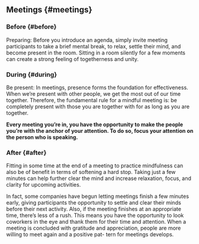 ## Meetings {#meetings}

### Before {#before}

Preparing: Before you introduce an agenda, simply invite meeting participants to take a brief mental break, to relax, settle their mind, and become present in the room. Sitting in a room silently for a few moments can create a strong feeling of togetherness and unity.

### During {#during}

Be present: In meetings, presence forms the foundation for effectiveness. When we’re present with other people, we get the most out of our time together. Therefore, the fundamental rule for a mindful meeting is: be completely present with those you are together with for as long as you are together.

**Every meeting you’re in, you have the opportunity to make the people you’re with the anchor of your attention. To do so, focus your attention on the person who is speaking.**

### After {#after}

Fitting in some time at the end of a meeting to practice mindfulness can also be of benefit in terms of softening a hard stop. Taking just a few minutes can help further clear the mind and increase relaxation, focus, and clarity for upcoming activities.

In fact, some companies have begun letting meetings finish a few minutes early, giving participants the opportunity to settle and clear their minds before their next activity. Also, if the meeting finishes at an appropriate time, there’s less of a rush. This means you have the opportunity to look coworkers in the eye and thank them for their time and attention. When a meeting is concluded with gratitude and appreciation, people are more willing to meet again and a positive pat- tern for meetings develops.